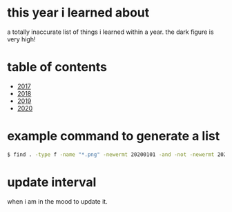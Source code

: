 # this year i learned about
a totally inaccurate list of things i learned within a year. the dark figure is very high!

# table of contents
* [2017](2017/README.md)
* [2018](2018/README.md)
* [2019](2019/README.md)
* [2020](2020/README.md)

# example command to generate a list
```bash
$ find . -type f -name "*.png" -newermt 20200101 -and -not -newermt 20210101 -exec ls -l "{}" + | sort --key="6,6M" --key="7,7n" > ~/tmp/2020.md
```

# update interval
when i am in the mood to update it.
